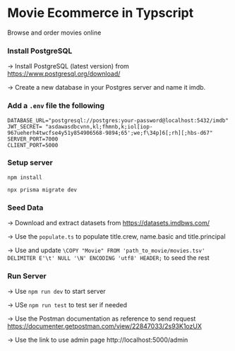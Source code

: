 # Movie Ecommerce in Typscript

Browse and order movies online

### Install PostgreSQL
-> Install PostgreSQL (latest version) from https://www.postgresql.org/download/

-> Create a new database in your Postgres server and name it imdb.

### Add a ```.env``` file the following
```
DATABASE_URL="postgresql://postgres:your-password@localhost:5432/imdb"
JWT_SECRET= "asdawasdbcvnn,kl;fhmnb,k;iol[iop-967ueherh4twcfse4y51y854906568-9894;65';we;f\34p]6[;rh][;hbs-d67"
SERVER_PORT=7000
CLIENT_PORT=5000
```

### Setup server

```npm install```

```npx prisma migrate dev```


### Seed Data
-> Download and extract datasets from https://datasets.imdbws.com/

-> Use the ```populate.ts``` to populate title.crew, name.basic and title.principal

-> Use and update ```\COPY "Movie" FROM 'path_to_movie/movies.tsv' DELIMITER E'\t' NULL '\N' ENCODING 'utf8' HEADER;``` to seed the rest

### Run Server
-> Use ```npm run dev``` to start server

-> USe ```npm run test``` to test ser if needed

-> Use the Postman documentation as reference to send request https://documenter.getpostman.com/view/22847033/2s93K1ozUX

-> Use the link to use admin page http://localhost:5000/admin
